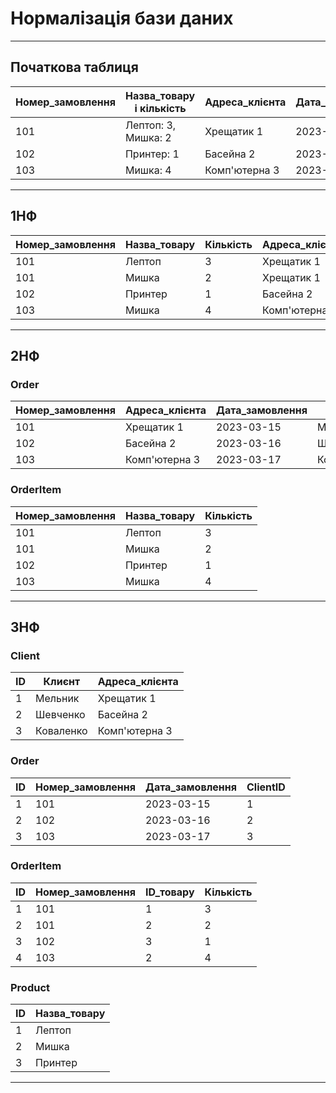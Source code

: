 # Нормалізація бази даних

---

## Початкова таблиця

| Номер_замовлення | Назва_товару і кількість | Адреса_клієнта | Дата_замовлення | Клієнт    |
| ---------------- | ------------------------ | -------------- | --------------- | --------- |
| 101              | Лептоп: 3, Мишка: 2      | Хрещатик 1     | 2023-03-15      | Мельник   |
| 102              | Принтер: 1               | Басейна 2      | 2023-03-16      | Шевченко  |
| 103              | Мишка: 4                 | Комп'ютерна 3  | 2023-03-17      | Коваленко |

---

## 1НФ

| Номер_замовлення | Назва_товару | Кількість | Адреса_клієнта | Дата_замовлення | Клієнт    |
| ---------------- | ------------ | --------- | -------------- | --------------- | --------- |
| 101              | Лептоп       | 3         | Хрещатик 1     | 2023-03-15      | Мельник   |
| 101              | Мишка        | 2         | Хрещатик 1     | 2023-03-15      | Мельник   |
| 102              | Принтер      | 1         | Басейна 2      | 2023-03-16      | Шевченко  |
| 103              | Мишка        | 4         | Комп'ютерна 3  | 2023-03-17      | Коваленко |

---

## 2НФ

### Order

| Номер_замовлення | Адреса_клієнта | Дата_замовлення | Клиєнт    |
| ---------------- | -------------- | --------------- | --------- |
| 101              | Хрещатик 1     | 2023-03-15      | Мельник   |
| 102              | Басейна 2      | 2023-03-16      | Шевченко  |
| 103              | Комп'ютерна 3  | 2023-03-17      | Коваленко |

### OrderItem

| Номер_замовлення | Назва_товару | Кількість |
| ---------------- | ------------ | --------- |
| 101              | Лептоп       | 3         |
| 101              | Мишка        | 2         |
| 102              | Принтер      | 1         |
| 103              | Мишка        | 4         |

---

## 3НФ

### Client

| ID  | Клиєнт    | Адреса_клієнта |
| --- | --------- | -------------- |
| 1   | Мельник   | Хрещатик 1     |
| 2   | Шевченко  | Басейна 2      |
| 3   | Коваленко | Комп'ютерна 3  |

### Order

| ID  | Номер_замовлення | Дата_замовлення | ClientID |
| --- | ---------------- | --------------- | -------- |
| 1   | 101              | 2023-03-15      | 1        |
| 2   | 102              | 2023-03-16      | 2        |
| 3   | 103              | 2023-03-17      | 3        |

### OrderItem

| ID  | Номер_замовлення | ID_товару | Кількість |
| --- | ---------------- | --------- | --------- |
| 1   | 101              | 1         | 3         |
| 2   | 101              | 2         | 2         |
| 3   | 102              | 3         | 1         |
| 4   | 103              | 2         | 4         |

### Product

| ID  | Назва_товару |
| --- | ------------ |
| 1   | Лептоп       |
| 2   | Мишка        |
| 3   | Принтер      |

---
